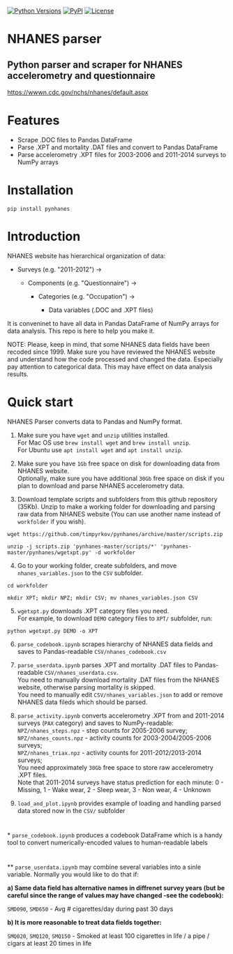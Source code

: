 [![Python Versions](https://img.shields.io/pypi/pyversions/pynhanes?style=plastic)](https://pypi.org/project/pynhanes/)
[![PyPI](https://img.shields.io/pypi/v/pynhanes?style=plastic)](https://pypi.org/project/pynhanes/)
[![License](https://img.shields.io/pypi/l/pynhanes?style=plastic)](https://opensource.org/licenses/MIT)
<!-- [![Documentation Status](https://readthedocs.org/projects/pynhanes/badge/?version=latest)](https://pynhanes.readthedocs.io/en/latest/?badge=latest) -->

# NHANES parser
## Python parser and scraper for NHANES accelerometry and questionnaire
https://wwwn.cdc.gov/nchs/nhanes/default.aspx
#
# Features
- Scrape .DOC files to Pandas DataFrame
- Parse .XPT and mortality .DAT files and convert to Pandas DataFrame
- Parse accelerometry .XPT files for 2003-2006 and 2011-2014 surveys to NumPy arrays

# Installation
```
pip install pynhanes
```

# Introduction

NHANES website has hierarchical organization of data: 

- Surveys (e.g. "2011-2012") -> 

  - Components (e.g. "Questionnaire") ->

    - Categories (e.g. "Occupation") ->

      - Data variables (.DOC and .XPT files)

It is conveninet to have all data in Pandas DataFrame of NumPy arrays for data analysis. This repo is here to help you make it.

NOTE: Please, keep in mind, that some NHANES data fields have been recoded since 1999. Make sure you have reviewed the NHANES website and understand how the code processed and changed the data. Especially pay attention to categorical data. This may have effect on data analysis results.

# Quick start

NHANES Parser converts data to Pandas and NumPy format.

1) Make sure you have `wget` and `unzip` utilities installed.\
For Mac OS use `brew install wget` and `brew install unzip`.\
For Ubuntu use `apt install wget` and `apt install unzip`.

2) Make sure you have `1Gb` free space on disk for downloading data from NHANES website.\
Optionally, make sure you have additional `30Gb` free space on disk if you plan to download and parse NHANES accelerometry data.

3) Download template scripts and subfolders from this github repository (35Kb). Unzip to make a working folder for downloading and parsing raw data from NHANES website (You can use another name instead of `workfolder` if you wish).
```
wget https://github.com/timpyrkov/pynhanes/archive/master/scripts.zip
```
```
unzip -j scripts.zip 'pynhanes-master/scripts/*' 'pynhanes-master/pynhanes/wgetxpt.py' -d workfolder
```

4) Go to your working folder, create subfolders, and move `nhanes_variables.json` to the `CSV` subfolder.
```
cd workfolder
```
```
mkdir XPT; mkdir NPZ; mkdir CSV; mv nhanes_variables.json CSV
```

5) `wgetxpt.py` downloads .XPT category files you need.\
For example, to download `DEMO` category files to `XPT/` subfolder, run:
```
python wgetxpt.py DEMO -o XPT
```

6) `parse_codebook.ipynb` scrapes hierarchy of NHANES data fields and saves to Pandas-readable `CSV/nhanes_codebook.csv`

7) `parse_userdata.ipynb` parses .XPT and mortality .DAT files to Pandas-readable `CSV/nhanes_userdata.csv`.\
You need to manually download mortality .DAT files from the NHANES website, otherwise parsing mortality is skipped.\
You need to manually edit `CSV/nhanes_variables.json` to add or remove NHANES data fileds which should be parsed.

8) `parse_activity.ipynb` converts accelerometry .XPT from  and 2011-2014 surveys (`PAX` category) and saves to NumPy-readable:\
`NPZ/nhanes_steps.npz` - step counts for 2005-2006 survey;\
`NPZ/nhanes_counts.npz` - activity counts for 2003-2004/2005-2006 surveys;\
`NPZ/nhanes_triax.npz` - activity counts for 2011-2012/2013-2014 surveys;\
You need approximately `30Gb` free space to store raw accelerometry .XPT files.\
Note that 2011-2014 surveys have status prediction for each minute: 0 - Missing, 1 - Wake wear, 2 - Sleep wear, 3 - Non wear, 4  - Unknown

9) `load_and_plot.ipynb` provides example of loading and handling parsed data stored now in the `CSV/` subfolder

# 

\* `parse_codebook.ipynb` produces a codebook DataFrame which is a handy tool to convert numerically-encoded values to human-readable labels

# 
\** `parse_userdata.ipynb` may combine several variables into a sinle variable. Normally you would like to do that if:

**a) Same data field has alternative names in diffrenet survey years (but be careful since the range of values may have changed -see the codebook):**

`SMD090`, `SMD650` - Avg # cigarettes/day during past 30 days

 **b) It is more reasonable to treat data fields together:**

`SMQ020`, `SMQ120`, `SMQ150` - Smoked at least 100 cigarettes in life / a pipe / cigars at least 20 times in life


<!-- # Documentation

[https://pynhanes.readthedocs.io](https://pynhanes.readthedocs.io) -->